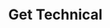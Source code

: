 ---
title: Get Technical
description: For a deeper dive into the source code and how a blockchain is built from core components written in Rust, explore the reference documentation.
link: /quick-start/
order: 3
image: "../media/images/get-technical.png"
bodyLinkOneTitle: Rust for Substrate
bodyLinkOneURL: /main-docs/fundamentals/rust-basics/
bodyLinkTwoTitle: Core libraries
bodyLinkTwoURL: /main-docs/build/libraries/
bodyLinkThreeTitle: Rust API
bodyLinkThreeURL: https://paritytech.github.io/substrate/master/sc_service/
---